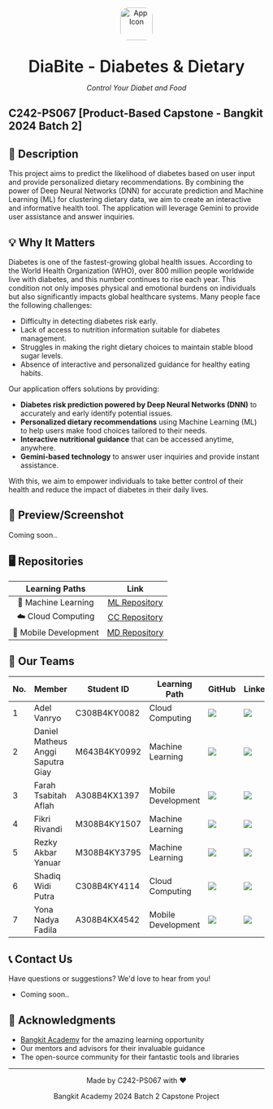 <div align="center">
  <img src="https://avatars.githubusercontent.com/u/187428572?s=200&v=4" alt="App Icon" width=64 style="border-radius: 1rem;">
  <p style="font-size:32;font-weight:600;margin-bottom: 0;">DiaBite - Diabetes &  Dietary</p>
  <p><i>Control Your Diabet and Food</i></p>
</div>

## C242-PS067 [Product-Based Capstone - Bangkit 2024 Batch 2]

## 📑 Description

This project aims to predict the likelihood of diabetes based on user input and provide personalized dietary recommendations. By combining the power of Deep Neural Networks (DNN) for accurate prediction and Machine Learning (ML) for clustering dietary data, we aim to create an interactive and informative health tool. The application will leverage Gemini to provide user assistance and answer inquiries.

## 💡 Why It Matters

Diabetes is one of the fastest-growing global health issues. According to the World Health Organization (WHO), over 800 million people worldwide live with diabetes, and this number continues to rise each year. This condition not only imposes physical and emotional burdens on individuals but also significantly impacts global healthcare systems. Many people face the following challenges:

-   Difficulty in detecting diabetes risk early.
-   Lack of access to nutrition information suitable for diabetes management.
-   Struggles in making the right dietary choices to maintain stable blood sugar levels.
-   Absence of interactive and personalized guidance for healthy eating habits.

Our application offers solutions by providing:

-   **Diabetes risk prediction powered by Deep Neural Networks (DNN)** to accurately and early identify potential issues.
-   **Personalized dietary recommendations** using Machine Learning (ML) to help users make food choices tailored to their needs.
-   **Interactive nutritional guidance** that can be accessed anytime, anywhere.
-   **Gemini-based technology** to answer user inquiries and provide instant assistance.

With this, we aim to empower individuals to take better control of their health and reduce the impact of diabetes in their daily lives.

## 📲 Preview/Screenshot

Coming soon..

## 🖥️ Repositories

|    Learning Paths     |                            Link                             |
| :-------------------: | :---------------------------------------------------------: |
|  🤖 Machine Learning  | [ML Repository](https://github.com/DiaBite-Bangkit-2024/ML) |
|  ☁️ Cloud Computing   | [CC Repository](https://github.com/DiaBite-Bangkit-2024/CC) |
| 📱 Mobile Development | [MD Repository](https://github.com/DiaBite-Bangkit-2024/MD) |

## 🙋‍ Our Teams

| No. | Member                            | Student ID   | Learning Path      | GitHub                                                                                                                                                            | LinkedIn                                                                                                                                                                         |
| --- | --------------------------------- | ------------ | ------------------ | ----------------------------------------------------------------------------------------------------------------------------------------------------------------- | -------------------------------------------------------------------------------------------------------------------------------------------------------------------------------- |
| 1   | Adel Vanryo                       | C308B4KY0082 | Cloud Computing    | <a href="https://github.com/adelvanryo"><img src="https://img.shields.io/badge/github-%25230077B5.svg?style=for-the-badge&logo=github&logoColor=white"></a>       | <a href="https://www.linkedin.com/in/adel-vanryo/"><img src="https://img.shields.io/badge/linkedin-blue?style=for-the-badge&logo=linkedin&logoColor=white"></a>                  |
| 2   | Daniel Matheus Anggi Saputra Giay | M643B4KY0992 | Machine Learning   | <a href="https://github.com/callmiAnggi"><img src="https://img.shields.io/badge/github-%25230077B5.svg?style=for-the-badge&logo=github&logoColor=white"></a>      | <a href="https://github.com/callmiAnggi"><img src="https://img.shields.io/badge/linkedin-blue?style=for-the-badge&logo=linkedin&logoColor=white"></a>                            |
| 3   | Farah Tsabitah Aflah              | A308B4KX1397 | Mobile Development | <a href="https://github.com/faraflh"><img src="https://img.shields.io/badge/github-%25230077B5.svg?style=for-the-badge&logo=github&logoColor=white"></a>          | <a href="https://www.linkedin.com/in/farahaflah/"><img src="https://img.shields.io/badge/linkedin-blue?style=for-the-badge&logo=linkedin&logoColor=white"></a>                   |
| 4   | Fikri Rivandi                     | M308B4KY1507 | Machine Learning   | <a href="https://github.com/freack21"><img src="https://img.shields.io/badge/github-%25230077B5.svg?style=for-the-badge&logo=github&logoColor=white"></a>         | <a href="https://www.linkedin.com/in/fikrivandi/"><img src="https://img.shields.io/badge/linkedin-blue?style=for-the-badge&logo=linkedin&logoColor=white"></a>                   |
| 5   | Rezky Akbar Yanuar                | M308B4KY3795 | Machine Learning   | <a href="https://github.com/rezkyakbaryanuar"><img src="https://img.shields.io/badge/github-%25230077B5.svg?style=for-the-badge&logo=github&logoColor=white"></a> | <a href="https://www.linkedin.com/in/rezky-akbar-yanuar-938070224/"><img src="https://img.shields.io/badge/linkedin-blue?style=for-the-badge&logo=linkedin&logoColor=white"></a> |
| 6   | Shadiq Widi Putra                 | C308B4KY4114 | Cloud Computing    | <a href="http://github.com/uwoll"><img src="https://img.shields.io/badge/github-%25230077B5.svg?style=for-the-badge&logo=github&logoColor=white"></a>             | <a href="https://www.linkedin.com/in/shadiqwidiputra/"><img src="https://img.shields.io/badge/linkedin-blue?style=for-the-badge&logo=linkedin&logoColor=white"></a>              |
| 7   | Yona Nadya Fadila                 | A308B4KX4542 | Mobile Development | <a href="https://github.com/yonanadya"><img src="https://img.shields.io/badge/github-%25230077B5.svg?style=for-the-badge&logo=github&logoColor=white"></a>        | <a href="https://www.linkedin.com/in/yonanadya/"><img src="https://img.shields.io/badge/linkedin-blue?style=for-the-badge&logo=linkedin&logoColor=white"></a>                    |

## 📞 Contact Us

Have questions or suggestions? We'd love to hear from you!

-   Coming soon..

## 🙏 Acknowledgments

-   [Bangkit Academy](https://grow.google/intl/id_id/bangkit/) for the amazing learning opportunity
-   Our mentors and advisors for their invaluable guidance
-   The open-source community for their fantastic tools and libraries

---

<div align="center">
  <p style="margin-bottom:0;">Made by C242-PS067 with ❤️</p>
  <p>Bangkit Academy 2024 Batch 2 Capstone Project</p>
</div>
